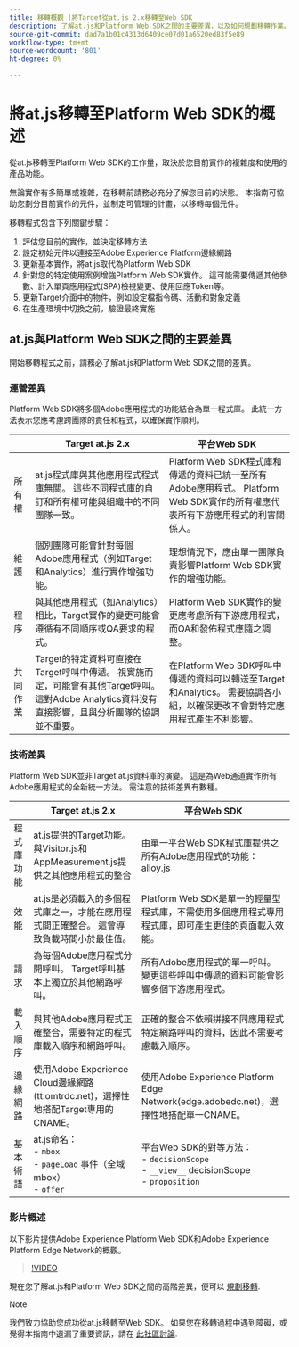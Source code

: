 ```yaml
---
title: 移轉概觀 |將Target從at.js 2.x移轉至Web SDK
description: 了解at.js和Platform Web SDK之間的主要差異，以及如何規劃移轉作業。=
source-git-commit: dad7a1b01c4313d6409ce07d01a6520ed83f5e89
workflow-type: tm+mt
source-wordcount: '801'
ht-degree: 0%

---
```


# 將at.js移轉至Platform Web SDK的概述

從at.js移轉至Platform Web SDK的工作量，取決於您目前實作的複雜度和使用的產品功能。

無論實作有多簡單或複雜，在移轉前請務必充分了解您目前的狀態。 本指南可協助您劃分目前實作的元件，並制定可管理的計畫，以移轉每個元件。

移轉程式包含下列關鍵步驟：

1. 評估您目前的實作，並決定移轉方法
1. 設定初始元件以連接至Adobe Experience Platform邊緣網路
1. 更新基本實作，將at.js取代為Platform Web SDK
1. 針對您的特定使用案例增強Platform Web SDK實作。 這可能需要傳遞其他參數、計入單頁應用程式(SPA)檢視變更、使用回應Token等。
1. 更新Target介面中的物件，例如設定檔指令碼、活動和對象定義
1. 在生產環境中切換之前，驗證最終實施

## at.js與Platform Web SDK之間的主要差異

開始移轉程式之前，請務必了解at.js和Platform Web SDK之間的差異。

### 運營差異

Platform Web SDK將多個Adobe應用程式的功能結合為單一程式庫。 此統一方法表示您應考慮跨團隊的責任和程式，以確保實作順利。

|  | Target at.js 2.x | 平台Web SDK |
|---|---|---|
| 所有權 | at.js程式庫與其他應用程式程式庫無關。 這些不同程式庫的自訂和所有權可能與組織中的不同團隊一致。 | Platform Web SDK程式庫和傳遞的資料已統一至所有Adobe應用程式。 Platform Web SDK實作的所有權應代表所有下游應用程式的利害關係人。 |
| 維護 | 個別團隊可能會針對每個Adobe應用程式（例如Target和Analytics）進行實作增強功能。 | 理想情況下，應由單一團隊負責影響Platform Web SDK實作的增強功能。 |
| 程序 | 與其他應用程式（如Analytics）相比，Target實作的變更可能會遵循有不同順序或QA要求的程式。 | Platform Web SDK實作的變更應考慮所有下游應用程式，而QA和發佈程式應隨之調整。 |
| 共同作業 | Target的特定資料可直接在Target呼叫中傳遞。 視實施而定，可能會有其他Target呼叫。 這對Adobe Analytics資料沒有直接影響，且與分析團隊的協調並不重要。 | 在Platform Web SDK呼叫中傳遞的資料可以轉送至Target和Analytics。 需要協調各小組，以確保更改不會對特定應用程式產生不利影響。 |

### 技術差異

Platform Web SDK並非Target at.js資料庫的演變。 這是為Web通道實作所有Adobe應用程式的全新統一方法。 需注意的技術差異有數種。

|  | Target at.js 2.x | 平台Web SDK |
|---|---|---|
| 程式庫功能 | at.js提供的Target功能。 與Visitor.js和AppMeasurement.js提供之其他應用程式的整合 | 由單一平台Web SDK程式庫提供之所有Adobe應用程式的功能：alloy.js |
| 效能 | at.js是必須載入的多個程式庫之一，才能在應用程式間正確整合。 這會導致負載時間小於最佳值。 | Platform Web SDK是單一的輕量型程式庫，不需使用多個應用程式專用程式庫，即可產生更佳的頁面載入效能。 |
| 請求 | 為每個Adobe應用程式分開呼叫。 Target呼叫基本上獨立於其他網路呼叫。 | 所有Adobe應用程式的單一呼叫。 變更這些呼叫中傳遞的資料可能會影響多個下游應用程式。 |
| 載入順序 | 與其他Adobe應用程式正確整合，需要特定的程式庫載入順序和網路呼叫。 | 正確的整合不依賴拼接不同應用程式特定網路呼叫的資料，因此不需要考慮載入順序。 |
| 邊緣網路 | 使用Adobe Experience Cloud邊緣網路(tt.omtrdc.net)，選擇性地搭配Target專用的CNAME。 | 使用Adobe Experience Platform Edge Network(edge.adobedc.net)，選擇性地搭配單一CNAME。 |
| 基本術語 | at.js命名： <br> - `mbox` <br> - `pageLoad` 事件（全域mbox） <br> - `offer` | 平台Web SDK的對等方法： <br> - `decisionScope` <br> - `__view__` decisionScope <br> - `proposition` |

### 影片概述

以下影片提供Adobe Experience Platform Web SDK和Adobe Experience Platform Edge Network的概觀。

>[!VIDEO](https://video.tv.adobe.com/v/34141/?quality=12&learn=on)

現在您了解at.js和Platform Web SDK之間的高階差異，便可以 [規劃移轉](plan-migration.md).

>[!NOTE]
>
>我們致力協助您成功從at.js移轉至Web SDK。 如果您在移轉過程中遇到障礙，或覺得本指南中遺漏了重要資訊，請在 [此社區討論](https://experienceleaguecommunities.adobe.com/t5/adobe-experience-platform-launch/tutorial-discussion-implement-adobe-experience-cloud-with-web/td-p/444996).